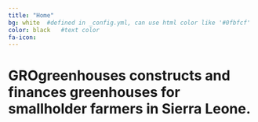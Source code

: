 ```yaml
---
title: "Home"
bg: white  #defined in _config.yml, can use html color like '#0fbfcf'
color: black   #text color
fa-icon: 
---
```


# GROgreenhouses constructs and finances greenhouses for smallholder farmers in Sierra Leone.
